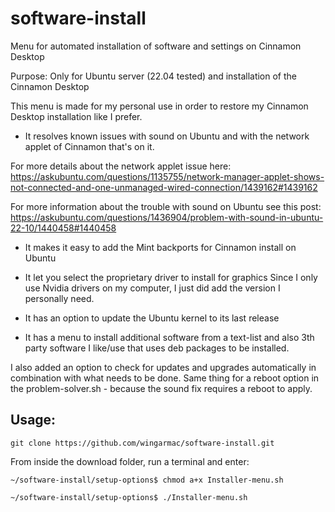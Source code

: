# software-install
Menu for automated installation of software and settings on Cinnamon Desktop

Purpose: Only for Ubuntu server (22.04 tested) and installation of the Cinnamon Desktop

This menu is made for my personal use in order to restore my Cinnamon Desktop installation like I prefer.

- It resolves known issues with sound on Ubuntu and with the network applet of Cinnamon that's on it.

For more details about the network applet issue here:
https://askubuntu.com/questions/1135755/network-manager-applet-shows-not-connected-and-one-unmanaged-wired-connection/1439162#1439162

For more information about the trouble with sound on Ubuntu see this post:
https://askubuntu.com/questions/1436904/problem-with-sound-in-ubuntu-22-10/1440458#1440458

- It makes it easy to add the Mint backports for Cinnamon install on Ubuntu
- It let you select the proprietary driver to install for graphics
Since I only use Nvidia drivers on my computer, I just did add the version I personally need.

- It has an option to update the Ubuntu kernel to its last release
- It has a menu to install additional software from a text-list and also 3th party software I like/use that uses deb packages to be installed.

I also added an option to check for updates and upgrades automatically in combination with what needs to be done.
Same thing for a reboot option in the problem-solver.sh - because the sound fix requires a reboot to apply.

Usage:
---

`git clone https://github.com/wingarmac/software-install.git`

From inside the download folder, run a terminal and enter:

`~/software-install/setup-options$ chmod a+x Installer-menu.sh`

`~/software-install/setup-options$ ./Installer-menu.sh`
